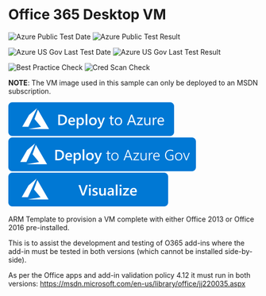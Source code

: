 # Office 365 Desktop VM

![Azure Public Test Date](https://azurequickstartsservice.blob.core.windows.net/badges/application-workloads/office/windows-vm-o365/PublicLastTestDate.svg)
![Azure Public Test Result](https://azurequickstartsservice.blob.core.windows.net/badges/application-workloads/office/windows-vm-o365/PublicDeployment.svg)

![Azure US Gov Last Test Date](https://azurequickstartsservice.blob.core.windows.net/badges/application-workloads/office/windows-vm-o365/FairfaxLastTestDate.svg)
![Azure US Gov Last Test Result](https://azurequickstartsservice.blob.core.windows.net/badges/application-workloads/office/windows-vm-o365/FairfaxDeployment.svg)

![Best Practice Check](https://azurequickstartsservice.blob.core.windows.net/badges/application-workloads/office/windows-vm-o365/BestPracticeResult.svg)
![Cred Scan Check](https://azurequickstartsservice.blob.core.windows.net/badges/application-workloads/office/windows-vm-o365/CredScanResult.svg)

**NOTE**: The VM image used in this sample can only be deployed to an MSDN subscription.

[![Deploy to Azure](https://raw.githubusercontent.com/Azure/azure-quickstart-templates/master/1-CONTRIBUTION-GUIDE/images/deploytoazure.svg?sanitize=true)](https://portal.azure.com/#create/Microsoft.Template/uri/https%3A%2F%2Fraw.githubusercontent.com%2FAzure%2Fazure-quickstart-templates%2Fmaster%2Fapplication-workloads%2Foffice%2Fwindows-vm-o365%2Fazuredeploy.json)
[![Deploy To Azure US Gov](https://raw.githubusercontent.com/Azure/azure-quickstart-templates/master/1-CONTRIBUTION-GUIDE/images/deploytoazuregov.svg?sanitize=true)](https://portal.azure.us/#create/Microsoft.Template/uri/https%3A%2F%2Fraw.githubusercontent.com%2FAzure%2Fazure-quickstart-templates%2Fmaster%2Fapplication-workloads%2Foffice%2Fwindows-vm-o365%2Fazuredeploy.json)
[![Visualize](https://raw.githubusercontent.com/Azure/azure-quickstart-templates/master/1-CONTRIBUTION-GUIDE/images/visualizebutton.svg?sanitize=true)](http://armviz.io/#/?load=https%3A%2F%2Fraw.githubusercontent.com%2FAzure%2Fazure-quickstart-templates%2Fmaster%2Fapplication-workloads%2Foffice%2Fwindows-vm-o365%2Fazuredeploy.json)

ARM Template to provision a VM complete with either Office 2013 or Office 2016 pre-installed.  

This is to assist the development and testing of O365 add-ins where the add-in must be tested in both versions (which cannot be installed side-by-side).

As per the Office apps and add-in validation policy 4.12 it must run in both versions: https://msdn.microsoft.com/en-us/library/office/jj220035.aspx


